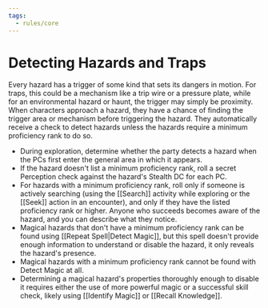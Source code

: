 ```yaml
---
tags:
  - rules/core
---
```

# Detecting Hazards and Traps

Every hazard has a trigger of some kind that sets its dangers in motion. For traps, this could be a mechanism like a trip wire or a pressure plate, while for an environmental hazard or haunt, the trigger may simply be proximity. When characters approach a hazard, they have a chance of finding the trigger area or mechanism before triggering the hazard. They automatically receive a check to detect hazards unless the hazards require a minimum proficiency rank to do so.  
  
- During exploration, determine whether the party detects a hazard when the PCs first enter the general area in which it appears.
- If the hazard doesn't list a minimum proficiency rank, roll a secret Perception check against the hazard's Stealth DC for each PC.
- For hazards with a minimum proficiency rank, roll only if someone is actively searching (using the [[Search]] activity while exploring or the [[Seek]] action in an encounter), and only if they have the listed proficiency rank or higher. Anyone who succeeds becomes aware of the hazard, and you can describe what they notice.  
- Magical hazards that don't have a minimum proficiency rank can be found using [[Repeat Spell|Detect Magic]], but this spell doesn't provide enough information to understand or disable the hazard, it only reveals the hazard's presence.
- Magical hazards with a minimum proficiency rank cannot be found with Detect Magic at all.
- Determining a magical hazard's properties thoroughly enough to disable it requires either the use of more powerful magic or a successful skill check, likely using [[Identify Magic]] or [[Recall Knowledge]].